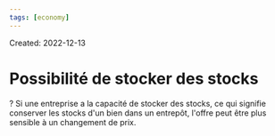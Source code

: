 ```yaml
---
tags: [economy]
---
```

Created: 2022-12-13

# Possibilité de stocker des stocks
?
Si une entreprise a la capacité de stocker des stocks, ce qui signifie conserver les stocks d'un bien dans un entrepôt, l'offre peut être plus sensible à un changement de prix.
<!--SR:!2023-10-17,72,230-->